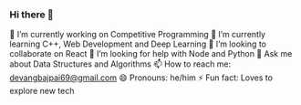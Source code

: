 ### Hi there 👋
🔭 I’m currently working on Competitive Programming
🌱 I’m currently learning C++, Web Development and Deep Learning
👯 I’m looking to collaborate on React
🤔 I’m looking for help with Node and Python
💬 Ask me about Data Structures and Algorithms
📫 How to reach me: devangbajpai69@gmail.com
😄 Pronouns: he/him
⚡ Fun fact: Loves to explore new tech

<!--
**DEVANGBAJPAI23/DEVANGBAJPAI23** is a ✨ _special_ ✨ repository because its `README.md` (this file) appears on your GitHub profile.

Here are some ideas to get you started:

🔭 I’m currently working on Competitive Programming
🌱 I’m currently learning C++, Web Development and Deep Learning
👯 I’m looking to collaborate on React
🤔 I’m looking for help with Node and Python
💬 Ask me about Data Structures and Algorithms
📫 How to reach me: devangbajpai69@gmail.com
😄 Pronouns: he/him
⚡ Fun fact: Loves to explore new tech

